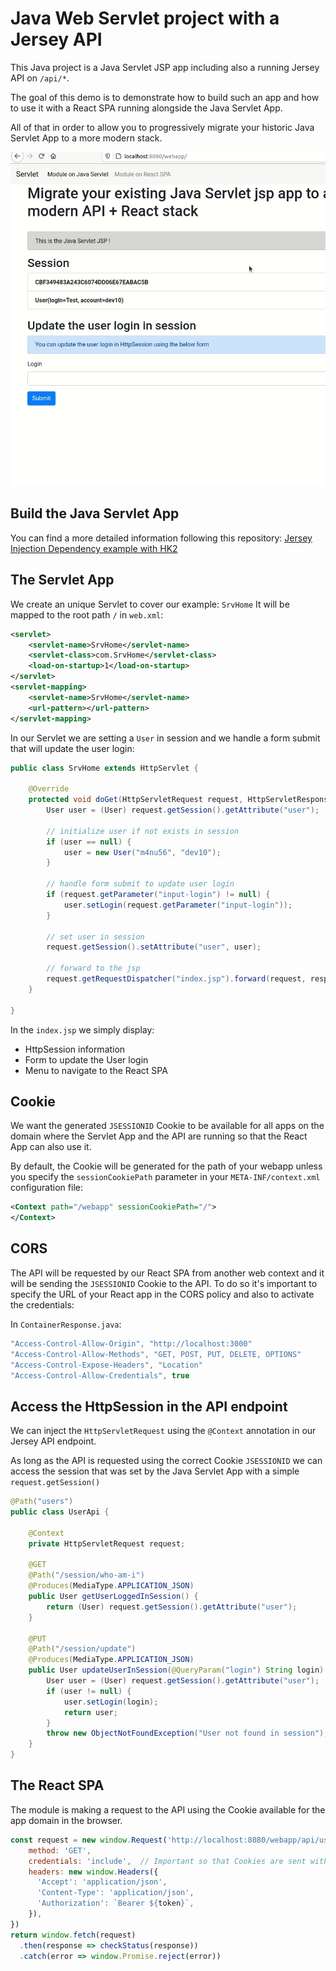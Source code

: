 # Java Web Servlet project with a Jersey API 

This Java project is a Java Servlet JSP app including also a running Jersey API on `/api/*`. 

The goal of this demo is to demonstrate how to build such an app and how to use it with a React SPA running alongside the Java Servlet App. 

All of that in order to allow you to progressively migrate your historic Java Servlet App to a more modern stack.  

![Migrate](docs/migrate.gif)

## Build the Java Servlet App

You can find a more detailed information following this repository: [Jersey Injection Dependency example with HK2](https://github.com/m4nu56/jersey-hk2) 

## The Servlet App

We create an unique Servlet to cover our example: `SrvHome`
It will be mapped to the root path `/` in `web.xml`:

```xml
<servlet>
    <servlet-name>SrvHome</servlet-name>
    <servlet-class>com.SrvHome</servlet-class>
    <load-on-startup>1</load-on-startup>
</servlet>
<servlet-mapping>
    <servlet-name>SrvHome</servlet-name>
    <url-pattern></url-pattern>
</servlet-mapping>
```

In our Servlet we are setting a `User` in session and we handle a form submit that will update the user login: 

```java
public class SrvHome extends HttpServlet {

	@Override
	protected void doGet(HttpServletRequest request, HttpServletResponse response) throws ServletException, IOException {
		User user = (User) request.getSession().getAttribute("user");

		// initialize user if not exists in session
		if (user == null) {
			user = new User("m4nu56", "dev10");
		}

		// handle form submit to update user login
		if (request.getParameter("input-login") != null) {
			user.setLogin(request.getParameter("input-login"));
		}

		// set user in session
		request.getSession().setAttribute("user", user);

		// forward to the jsp
		request.getRequestDispatcher("index.jsp").forward(request, response);
	}

}
```

In the `index.jsp` we simply display:
- HttpSession information
- Form to update the User login
- Menu to navigate to the React SPA

## Cookie

We want the generated `JSESSIONID` Cookie to be available for all apps on the domain where the Servlet App and the API are running so that the React App can also use it.

By default, the Cookie will be generated for the path of your webapp unless you specify the `sessionCookiePath` parameter in your `META-INF/context.xml` configuration file: 

```xml
<Context path="/webapp" sessionCookiePath="/">
</Context>
```

## CORS

The API will be requested by our React SPA from another web context and it will be sending the `JSESSIONID` Cookie to the API. 
To do so it's important to specify the URL of your React app in the CORS policy and also to activate the credentials: 

In `ContainerResponse.java`:
```java
"Access-Control-Allow-Origin", "http://localhost:3000"
"Access-Control-Allow-Methods", "GET, POST, PUT, DELETE, OPTIONS"
"Access-Control-Expose-Headers", "Location"
"Access-Control-Allow-Credentials", true
```

## Access the HttpSession in the API endpoint

We can inject the `HttpServletRequest` using the `@Context` annotation in our Jersey API endpoint.

As long as the API is requested using the correct Cookie `JSESSIONID` we can access the session that was set by the Java Servlet App with a simple `request.getSession()` 

```java
@Path("users")
public class UserApi {

	@Context
	private HttpServletRequest request;

	@GET
	@Path("/session/who-am-i")
	@Produces(MediaType.APPLICATION_JSON)
	public User getUserLoggedInSession() {
        return (User) request.getSession().getAttribute("user");
	}

	@PUT
	@Path("/session/update")
	@Produces(MediaType.APPLICATION_JSON)
	public User updateUserInSession(@QueryParam("login") String login) {
		User user = (User) request.getSession().getAttribute("user");
		if (user != null) {
			user.setLogin(login);
			return user;
		}
        throw new ObjectNotFoundException("User not found in session");
	}
}
```

## The React SPA

The module is making a request to the API using the Cookie available for the app domain in the browser.

```js
const request = new window.Request('http://localhost:8080/webapp/api/users/session/who-am-i', {
    method: 'GET',
    credentials: 'include',  // Important so that Cookies are sent with the fetch request
    headers: new window.Headers({
      'Accept': 'application/json',
      'Content-Type': 'application/json',
      'Authorization': `Bearer ${token}`,
    }),
})
return window.fetch(request)
  .then(response => checkStatus(response))
  .catch(error => window.Promise.reject(error))
```

